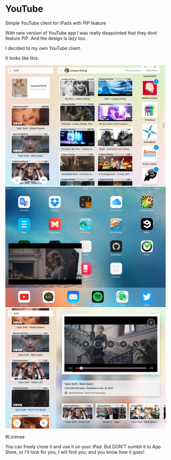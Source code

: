 # YouTube
Simple YouTube client for iPads with PiP feature

With new version of YouTube app I was really disapointed that they dont feature PiP. And the design is lazy too.

I decided to my own YouTube client.

It looks like this.

![alt tag](https://github.com/artursDerkintis/YouTube/blob/master/screenshoots/shoot1.jpg)
![alt tag](https://github.com/artursDerkintis/YouTube/blob/master/screenshoots/shoot2.jpg)
![alt tag](https://github.com/artursDerkintis/YouTube/blob/master/screenshoots/shoot3.jpg)



#License

You can freely clone it and use it on your iPad.
But DON'T sumbit it to App Store, or I'll look for you, I will find you, and you know how it goes!

